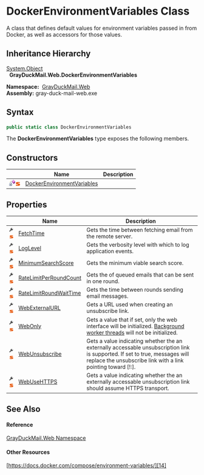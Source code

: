 DockerEnvironmentVariables Class
================================
A class that defines default values for environment variables passed in from Docker, as well as accessors for those values.


Inheritance Hierarchy
---------------------
[System.Object][1]  
  **GrayDuckMail.Web.DockerEnvironmentVariables**  

  **Namespace:**  [GrayDuckMail.Web][2]  
  **Assembly:** gray-duck-mail-web.exe

Syntax
------

```csharp
public static class DockerEnvironmentVariables
```

The **DockerEnvironmentVariables** type exposes the following members.


Constructors
------------

|                                   | Name                            | Description |
| --------------------------------- | ------------------------------- | ----------- |
| ![Private method]![Static member] | [DockerEnvironmentVariables][3] |             |


Properties
----------

|                                    | Name                        | Description                                                                                                                                                                                 |
| ---------------------------------- | --------------------------- | ------------------------------------------------------------------------------------------------------------------------------------------------------------------------------------------- |
| ![Public property]![Static member] | [FetchTime][4]              | Gets the time between fetching email from the remote server.                                                                                                                                |
| ![Public property]![Static member] | [LogLevel][5]               | Gets the verbosity level with which to log application events.                                                                                                                              |
| ![Public property]![Static member] | [MinimumSearchScore][6]     | Gets the minimum viable search score.                                                                                                                                                       |
| ![Public property]![Static member] | [RateLimitPerRoundCount][7] | Gets the of queued emails that can be sent in one round.                                                                                                                                    |
| ![Public property]![Static member] | [RateLimitRoundWaitTime][8] | Gets the time between rounds sending email messages.                                                                                                                                        |
| ![Public property]![Static member] | [WebExternalURL][9]         | Gets a URL used when creating an unsubscribe link.                                                                                                                                          |
| ![Public property]![Static member] | [WebOnly][10]               | Gets a value that if set, only the web interface will be initialized. [Background worker threads][11] will not be initialized.                                                              |
| ![Public property]![Static member] | [WebUnsubscribe][12]        | Gets a value indicating whether the an externally accessable unsubscription link is supported. If set to true, messages will replace the unsubscribe link with a link pointing toward [!:]. |
| ![Public property]![Static member] | [WebUseHTTPS][13]           | Gets a value indicating whether the an externally accessable unsubscription link should assume HTTPS transport.                                                                             |


See Also
--------

#### Reference
[GrayDuckMail.Web Namespace][2]  

#### Other Resources
[https://docs.docker.com/compose/environment-variables/][14]  

[1]: https://docs.microsoft.com/dotnet/api/system.object
[2]: ../README.md
[3]: _cctor.md
[4]: FetchTime.md
[5]: LogLevel.md
[6]: MinimumSearchScore.md
[7]: RateLimitPerRoundCount.md
[8]: RateLimitRoundWaitTime.md
[9]: WebExternalURL.md
[10]: WebOnly.md
[11]: https://docs.microsoft.com/dotnet/api/microsoft.extensions.hosting.backgroundservice
[12]: WebUnsubscribe.md
[13]: WebUseHTTPS.md
[14]: https://docs.docker.com/compose/environment-variables/
[Private method]: ../../icons/privmethod.gif "Private method"
[Static member]: ../../icons/static.gif "Static member"
[Public property]: ../../icons/pubproperty.svg "Public property"